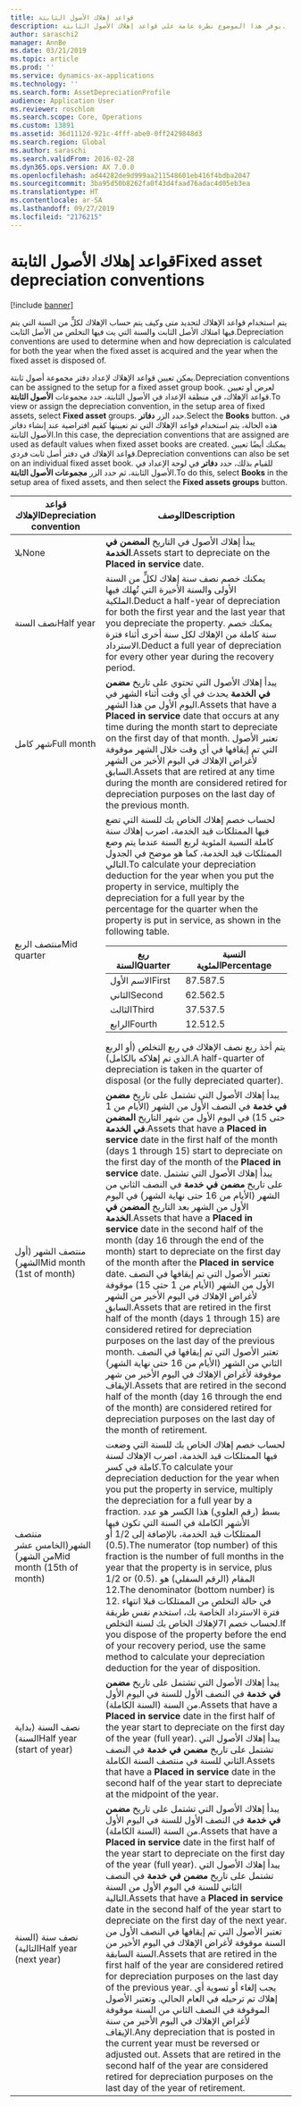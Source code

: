 ```yaml
---
title: قواعد إهلاك الأصول الثابتة
description: يوفر هذا الموضوع نظرة عامة على قواعد إهلاك الأصول الثابتة.
author: saraschi2
manager: AnnBe
ms.date: 03/21/2019
ms.topic: article
ms.prod: ''
ms.service: dynamics-ax-applications
ms.technology: ''
ms.search.form: AssetDepreciationProfile
audience: Application User
ms.reviewer: roschlom
ms.search.scope: Core, Operations
ms.custom: 13891
ms.assetid: 36d1112d-921c-4fff-abe0-0ff2429848d3
ms.search.region: Global
ms.author: saraschi
ms.search.validFrom: 2016-02-28
ms.dyn365.ops.version: AX 7.0.0
ms.openlocfilehash: ad44282de9d999aa211548601eb416f4bdba2047
ms.sourcegitcommit: 3ba95d50b8262fa0f43d4faad76adac4d05eb3ea
ms.translationtype: HT
ms.contentlocale: ar-SA
ms.lasthandoff: 09/27/2019
ms.locfileid: "2176215"
---
```

# <a name="fixed-asset-depreciation-conventions"></a><span data-ttu-id="9be09-103">قواعد إهلاك الأصول الثابتة</span><span class="sxs-lookup"><span data-stu-id="9be09-103">Fixed asset depreciation conventions</span></span>

[!include [banner](../includes/banner.md)]

<span data-ttu-id="9be09-104">يتم استخدام قواعد الإهلاك لتحديد متى وكيف يتم حساب الإهلاك لكلٍّ من السنة التي يتم فيها امتلاك الأصل الثابت والسنة التي يت فيها التخلص من الأصل الثابت.</span><span class="sxs-lookup"><span data-stu-id="9be09-104">Depreciation conventions are used to determine when and how depreciation is calculated for both the year when the fixed asset is acquired and the year when the fixed asset is disposed of.</span></span>

<span data-ttu-id="9be09-105">يمكن تعيين قواعد الإهلاك لإعداد دفتر مجموعة أصول ثابتة.</span><span class="sxs-lookup"><span data-stu-id="9be09-105">Depreciation conventions can be assigned to the setup for a fixed asset group book.</span></span> <span data-ttu-id="9be09-106">لعرض أو تعيين قواعد الإهلاك، في منطقة الإعداد في الأصول الثابتة، حدد مجموعات **الأصول الثابتة**.</span><span class="sxs-lookup"><span data-stu-id="9be09-106">To view or assign the depreciation convention, in the setup area of fixed assets, select **Fixed asset** groups.</span></span> <span data-ttu-id="9be09-107">حدد الزر **دفاتر**.</span><span class="sxs-lookup"><span data-stu-id="9be09-107">Select the **Books** button.</span></span> <span data-ttu-id="9be09-108">في هذه الحالة، يتم استخدام قواعد الإهلاك التي تم تعيينها كقيم افتراضية عند إنشاء دفاتر الأصول الثابتة.</span><span class="sxs-lookup"><span data-stu-id="9be09-108">In this case, the depreciation conventions that are assigned are used as default values when fixed asset books are created.</span></span> <span data-ttu-id="9be09-109">يمكنك أيضًا تعيين قواعد الإهلاك في دفتر أصل ثابت فردي.</span><span class="sxs-lookup"><span data-stu-id="9be09-109">Depreciation conventions can also be set on an individual fixed asset book.</span></span> <span data-ttu-id="9be09-110">للقيام بذلك، حدد **دفاتر** في لوحة الإعداد في الأصول الثابتة، ثم حدد الزر **مجموعات الأصول الثابتة**.</span><span class="sxs-lookup"><span data-stu-id="9be09-110">To do this, select **Books** in the setup area of fixed assets, and then select the **Fixed assets groups** button.</span></span>


|  <span data-ttu-id="9be09-111">قواعد الإهلاك</span><span class="sxs-lookup"><span data-stu-id="9be09-111">Depreciation convention</span></span>  |   <span data-ttu-id="9be09-112">الوصف</span><span class="sxs-lookup"><span data-stu-id="9be09-112">Description</span></span>  |
|---------------------------|-----------------|
|           <span data-ttu-id="9be09-113">بلا</span><span class="sxs-lookup"><span data-stu-id="9be09-113">None</span></span>            |  <span data-ttu-id="9be09-114">يبدأ إهلاك الأصول في التاريخ <strong>المضمن في الخدمة</strong>.</span><span class="sxs-lookup"><span data-stu-id="9be09-114">Assets start to depreciate on the <strong>Placed in service</strong> date.</span></span>|
|         <span data-ttu-id="9be09-115">نصف السنة</span><span class="sxs-lookup"><span data-stu-id="9be09-115">Half year</span></span>         |  <span data-ttu-id="9be09-116">يمكنك خصم نصف سنة إهلاك لكلٍّ من السنة الأولى والسنة الأخيرة التي تُهلك فيها الملكية.</span><span class="sxs-lookup"><span data-stu-id="9be09-116">Deduct a half-year of depreciation for both the first year and the last year that you depreciate the property.</span></span> <span data-ttu-id="9be09-117">يمكنك خصم سنة كاملة من الإهلاك لكل سنة أخرى أثناء فترة الاسترداد.</span><span class="sxs-lookup"><span data-stu-id="9be09-117">Deduct a full year of depreciation for every other year during the recovery period.</span></span> |
|        <span data-ttu-id="9be09-118">شهر كامل</span><span class="sxs-lookup"><span data-stu-id="9be09-118">Full month</span></span>         | <span data-ttu-id="9be09-119">يبدأ إهلاك الأصول التي تحتوي على تاريخ <strong>مضمن في الخدمة</strong> يحدث في أي وقت أثناء الشهر في اليوم الأول من هذا الشهر.</span><span class="sxs-lookup"><span data-stu-id="9be09-119">Assets that have a <strong>Placed in service</strong> date that occurs at any time during the month start to depreciate on the first day of that month.</span></span> <span data-ttu-id="9be09-120">تعتبر الأصول التي تم إيقافها في أي وقت خلال الشهر موقوفة لأغراض الإهلاك في اليوم الأخير من الشهر السابق.</span><span class="sxs-lookup"><span data-stu-id="9be09-120">Assets that are retired at any time during the month are considered retired for depreciation purposes on the last day of the previous month.</span></span>  |
|        <span data-ttu-id="9be09-121">منتصف الربع</span><span class="sxs-lookup"><span data-stu-id="9be09-121">Mid quarter</span></span>        | <span data-ttu-id="9be09-122">لحساب خصم إهلاك الخاص بك للسنة التي تضع فيها الممتلكات قيد الخدمة‬، اضرب إهلاك سنة كاملة النسبة المئوية لربع السنة عندما يتم وضع الممتلكات قيد الخدمة، كما هو موضح في الجدول التالي.</span><span class="sxs-lookup"><span data-stu-id="9be09-122">To calculate your depreciation deduction for the year when you put the property in service, multiply the depreciation for a full year by the percentage for the quarter when the property is put in service, as shown in the following table.</span></span><table><thead><tr><th><span data-ttu-id="9be09-123">ربع السنة</span><span class="sxs-lookup"><span data-stu-id="9be09-123">Quarter</span></span></th><th><span data-ttu-id="9be09-124">النسبة المئوية</span><span class="sxs-lookup"><span data-stu-id="9be09-124">Percentage</span></span></th></tr></thead><tbody><tr><td><span data-ttu-id="9be09-125">الاسم الأول</span><span class="sxs-lookup"><span data-stu-id="9be09-125">First</span></span></td><td><span data-ttu-id="9be09-126">87.5</span><span class="sxs-lookup"><span data-stu-id="9be09-126">87.5</span></span></td></tr><tr><td><span data-ttu-id="9be09-127">الثاني</span><span class="sxs-lookup"><span data-stu-id="9be09-127">Second</span></span></td><td><span data-ttu-id="9be09-128">62.5</span><span class="sxs-lookup"><span data-stu-id="9be09-128">62.5</span></span></td></tr><tr><td><span data-ttu-id="9be09-129">الثالث</span><span class="sxs-lookup"><span data-stu-id="9be09-129">Third</span></span></td><td><span data-ttu-id="9be09-130">37.5</span><span class="sxs-lookup"><span data-stu-id="9be09-130">37.5</span></span></td></tr><tr><td><span data-ttu-id="9be09-131">الرابع</span><span class="sxs-lookup"><span data-stu-id="9be09-131">Fourth</span></span></td><td><span data-ttu-id="9be09-132">12.5</span><span class="sxs-lookup"><span data-stu-id="9be09-132">12.5</span></span></td></tr></tbody></table><span data-ttu-id="9be09-133">يتم أخذ ربع نصف الإهلاك في ربع التخلص (أو الربع الذي تم إهلاكه بالكامل).</span><span class="sxs-lookup"><span data-stu-id="9be09-133">A half-quarter of depreciation is taken in the quarter of disposal (or the fully depreciated quarter).</span></span> |
| <span data-ttu-id="9be09-134">منتصف الشهر (أول الشهر)</span><span class="sxs-lookup"><span data-stu-id="9be09-134">Mid month (1st of month)</span></span>  | <span data-ttu-id="9be09-135">يبدأ إهلاك الأصول التي تشتمل على تاريخ <strong>مضمن في خدمة</strong> في النصف الأول من الشهر (الأيام من 1 حتى 15) في اليوم الأول من شهر التاريخ <strong>المضمن في الخدمة</strong>.</span><span class="sxs-lookup"><span data-stu-id="9be09-135">Assets that have a <strong>Placed in service</strong> date in the first half of the month (days 1 through 15) start to depreciate on the first day of the month of the <strong>Placed in service</strong> date.</span></span> <span data-ttu-id="9be09-136">يبدأ إهلاك الأصول التي تشتمل على تاريخ <strong>مضمن في خدمة</strong> في النصف الثاني من الشهر (الأيام من 16 حتى نهاية الشهر) في اليوم الأول من الشهر بعد التاريخ <strong>المضمن في الخدمة</strong>.</span><span class="sxs-lookup"><span data-stu-id="9be09-136">Assets that have a <strong>Placed in service</strong> date in the second half of the month (day 16 through the end of the month) start to depreciate on the first day of the month after the <strong>Placed in service</strong> date.</span></span> <span data-ttu-id="9be09-137">تعتبر الأصول التي تم إيقافها في النصف الأول من الشهر (الأيام من 1 حتى 15) موقوفة لأغراض الإهلاك في اليوم الأخير من الشهر السابق.</span><span class="sxs-lookup"><span data-stu-id="9be09-137">Assets that are retired in the first half of the month (days 1 through 15) are considered retired for depreciation purposes on the last day of the previous month.</span></span> <span data-ttu-id="9be09-138">تعتبر الأصول التي تم إيقافها في النصف الثاني من الشهر (الأيام من 16 حتى نهاية الشهر) موقوفة لأغراض الإهلاك في اليوم الأخير من شهر الإيقاف.</span><span class="sxs-lookup"><span data-stu-id="9be09-138">Assets that are retired in the second half of the month (day 16 through the end of the month) are considered retired for depreciation purposes on the last day of the month of retirement.</span></span> |
| <span data-ttu-id="9be09-139">منتصف الشهر(الخامس عشر من الشهر)</span><span class="sxs-lookup"><span data-stu-id="9be09-139">Mid month (15th of month)</span></span> |  <span data-ttu-id="9be09-140">لحساب خصم إهلاك الخاص بك للسنة التي وضعت فيها الممتلكات قيد الخدمة، اضرب الإهلاك لسنة كاملة في كسر.</span><span class="sxs-lookup"><span data-stu-id="9be09-140">To calculate your depreciation deduction for the year when you put the property in service, multiply the depreciation for a full year by a fraction.</span></span> <span data-ttu-id="9be09-141">بسط (رقم العلوي) هذا الكسر هو عدد الأشهر الكاملة في السنة التي تكون فيها الممتلكات قيد الخدمة، بالإضافة إلى 1/2 أو (0.5).</span><span class="sxs-lookup"><span data-stu-id="9be09-141">The numerator (top number) of this fraction is the number of full months in the year that the property is in service, plus 1/2 or (0.5).</span></span> <span data-ttu-id="9be09-142">المقام (الرقم السفلي) هو 12.</span><span class="sxs-lookup"><span data-stu-id="9be09-142">The denominator (bottom number) is 12.</span></span> <span data-ttu-id="9be09-143">في حالة التخلص من الممتلكات قبلا انتهاء فترة الاسترداد الخاصة بك، استخدم نفس طريقة لحساب خصم ا7لإهلاك الخاص بك لسنة التخلص.</span><span class="sxs-lookup"><span data-stu-id="9be09-143">If you dispose of the property before the end of your recovery period, use the same method to calculate your depreciation deduction for the year of disposition.</span></span>   |
| <span data-ttu-id="9be09-144">نصف السنة (بداية السنة)</span><span class="sxs-lookup"><span data-stu-id="9be09-144">Half year (start of year)</span></span> | <span data-ttu-id="9be09-145">يبدأ إهلاك الأصول التي تشتمل على تاريخ <strong>مضمن في خدمة</strong> في النصف الأول للسنة في اليوم الأول من السنة (السنة الكاملة).</span><span class="sxs-lookup"><span data-stu-id="9be09-145">Assets that have a <strong>Placed in service</strong> date in the first half of the year start to depreciate on the first day of the year (full year).</span></span> <span data-ttu-id="9be09-146">يبدأ إهلاك الأصول التي تشتمل على تاريخ <strong>مضمن في خدمة</strong> في النصف الثاني للسنة في منتصف السنة الكاملة.</span><span class="sxs-lookup"><span data-stu-id="9be09-146">Assets that have a <strong>Placed in service</strong> date in the second half of the year start to depreciate at the midpoint of the year.</span></span>|
|   <span data-ttu-id="9be09-147">نصف سنة (السنة التالية)</span><span class="sxs-lookup"><span data-stu-id="9be09-147">Half year (next year)</span></span>   |   <span data-ttu-id="9be09-148">يبدأ إهلاك الأصول التي تشتمل على تاريخ <strong>مضمن في خدمة</strong> في النصف الأول للسنة في اليوم الأول من السنة (السنة الكاملة).</span><span class="sxs-lookup"><span data-stu-id="9be09-148">Assets that have a <strong>Placed in service</strong> date in the first half of the year start to depreciate on the first day of the year (full year).</span></span> <span data-ttu-id="9be09-149">يبدأ إهلاك الأصول التي تشتمل على تاريخ <strong>مضمن في خدمة</strong> في النصف الثاني للسنة في اليوم الأول من السنة التالية.</span><span class="sxs-lookup"><span data-stu-id="9be09-149">Assets that have a <strong>Placed in service</strong> date in the second half of the year start to depreciate on the first day of the next year.</span></span> <span data-ttu-id="9be09-150">تعتبر الأصول التي تم إيقافها في النصف الأول من السنة موقوفة لأغراض الإهلاك في اليوم الأخير من السنة السابقة.</span><span class="sxs-lookup"><span data-stu-id="9be09-150">Assets that are retired in the first half of the year are considered retired for depreciation purposes on the last day of the previous year.</span></span> <span data-ttu-id="9be09-151">يجب إلغاء أو تسوية أي إهلاك تم ترحيله في العام الحالي. وتعتبر الأصول الموقوفة في النصف الثاني من السنة موقوفة لأغراض الإهلاك في اليوم الأخير من سنة الإيقاف.</span><span class="sxs-lookup"><span data-stu-id="9be09-151">Any depreciation that is posted in the current year must be reversed or adjusted out. Assets that are retired in the second half of the year are considered retired for depreciation purposes on the last day of the year of retirement.</span></span>|

